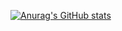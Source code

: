 [![Anurag's GitHub stats](https://github-readme-stats.vercel.app/api?username=Benflex)](https://github.com/anuraghazra/github-readme-stats)
